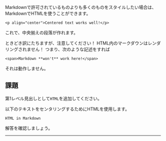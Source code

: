 Markdownで許可されているものよりも多くのものをスタイルしたい場合は、MarkdownでHTMLを使うことができます。

    <p align="center">Centered text works well!</p>

これで、中央揃えの段落が作れます。

ときどき訳にたちますが、注意してください！ HTML内のマークダウンはレンダリングされません！ つまり、次のような記述をすれば

    <span>Markdown **won't** work here!</span>

それは動作しません。

## 課題

第1レベル見出しとして`HTML`を追加してください。

以下のテキストをセンタリングするためにHTMLを使用します。

    HTML in Markdown

解答を確認しましょう。

---
